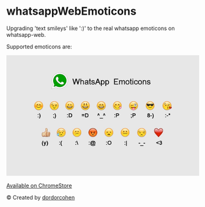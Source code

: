 # whatsappWebEmoticons

Upgrading 'text smileys' like ':)' to the real whatsapp emoticons on whatsapp-web.

Supported emoticons are:

![Alt text](icons_big.png?raw=true "Title")

[Available on ChromeStore](https://chrome.google.com/webstore/detail/whatsapp-web-emoticons/lcnahjgfnjefhapkkaggbegjgpkdaeli)

&copy; Created by [dordorcohen](https://github.com/dordorcohen)
